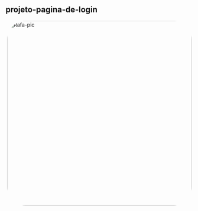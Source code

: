 ## projeto-pagina-de-login


 <img align="right" alt="Rafa-pic" height="500" style="border-radius:50px;"  src="https://cdn.discordapp.com/attachments/941731967270015077/944304797241192468/Peek_2022-02-18_14-44.gif">
 
